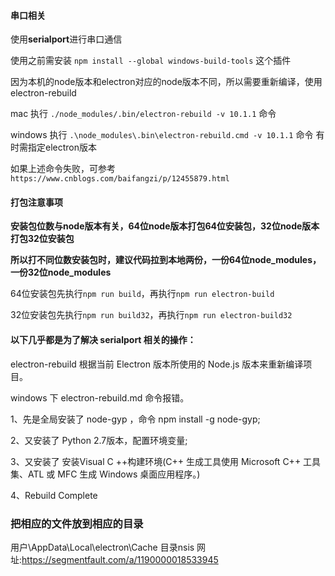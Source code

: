 #### 串口相关

使用**serialport**进行串口通信<br>

使用之前需安装 `npm install --global windows-build-tools` 这个插件 <br>

因为本机的node版本和electron对应的node版本不同，所以需要重新编译，使用electron-rebuild <br>

mac 执行 `./node_modules/.bin/electron-rebuild -v 10.1.1` 命令 <br>

windows 执行 `.\node_modules\.bin\electron-rebuild.cmd -v 10.1.1` 命令 有时需指定electron版本 <br>

如果上述命令失败，可参考 `https://www.cnblogs.com/baifangzi/p/12455879.html`

#### 打包注意事项

__安装包位数与node版本有关，64位node版本打包64位安装包，32位node版本打包32位安装包__

__所以打不同位数安装包时，建议代码拉到本地两份，一份64位node_modules，一份32位node_modules__

64位安装包先执行`npm run build`，再执行`npm run electron-build` <br>

32位安装包先执行`npm run build32`，再执行`npm run electron-build32` <br>


#### 以下几乎都是为了解决 serialport 相关的操作：  

electron-rebuild 根据当前 Electron 版本所使用的 Node.js 版本来重新编译项目。  

windows 下 electron-rebuild.md 命令报错。  

1、先是全局安装了 node-gyp ，命令 npm install -g node-gyp;  

2、又安装了 Python 2.7版本，配置环境变量;  

3、又安装了 安装Visual C ++构建环境(C++ 生成工具使用 Microsoft C++ 工具集、ATL 或 MFC 生成 Windows 桌面应用程序。)  

4、Rebuild Complete  

### 把相应的文件放到相应的目录

用户\AppData\Local\electron\Cache
目录nsis
网址:https://segmentfault.com/a/1190000018533945

